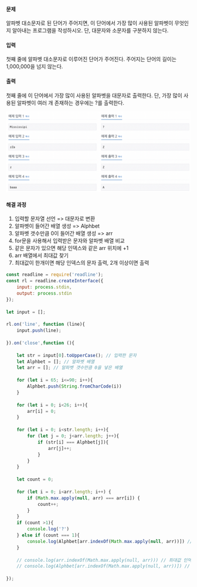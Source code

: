 #### 문제
알파벳 대소문자로 된 단어가 주어지면, 이 단어에서 가장 많이 사용된 알파벳이 무엇인지 알아내는 프로그램을 작성하시오. 단, 대문자와 소문자를 구분하지 않는다.

#### 입력
첫째 줄에 알파벳 대소문자로 이루어진 단어가 주어진다. 주어지는 단어의 길이는 1,000,000을 넘지 않는다.

#### 출력
첫째 줄에 이 단어에서 가장 많이 사용된 알파벳을 대문자로 출력한다. 단, 가장 많이 사용된 알파벳이 여러 개 존재하는 경우에는 ?를 출력한다.

![1157](/assets/images/1157.png)

#### 해결 과정
1. 입력할 문자열 선언 => 대문자로 변환
2. 알파벳이 들어간 배열 생성 => Alphbet
3. 알파벳 갯수만큼 0이 들어간 배열 생성 => arr
4. for문을 사용해서 입력받은 문자와 알파벳 배열 비교
5. 같은 문자가 있으면 해당 인덱스와 같은 arr 위치에 +1
6. arr 배열에서 최대값 찾기
7. 최대값이 한개이면 해당 인덱스의 문자 출력, 2개 이상이면  출력

```javascript
const readline = require('readline');
const rl = readline.createInterface({
    input: process.stdin,
    output: process.stdin
});

let input = [];

rl.on('line', function (line){
    input.push(line);

}).on('close',function (){

    let str = input[0].toUpperCase(); // 입력한 문자
    let Alphbet = []; // 알파벳 배열
    let arr = []; // 알파벳 갯수만큼 0을 넣은 배열

    for (let i = 65; i<=90; i++){
        Alphbet.push(String.fromCharCode(i))
    }

    for (let i = 0; i<26; i++){
        arr[i] = 0;
    }

    for (let i = 0; i<str.length; i++){
        for (let j = 0; j<arr.length; j++){
            if (str[i] === Alphbet[j]){
                arr[j]++;
            }
        }
    }

    let count = 0;

    for (let i = 0; i<arr.length; i++) {
        if (Math.max.apply(null, arr) === arr[i]) {
            count++;
        }
    }
    if (count >1){
        console.log('?')
    } else if (count === 1){
        console.log(Alphbet[arr.indexOf(Math.max.apply(null, arr))]) // 인덱스 번호의 문자
    }

    // console.log(arr.indexOf(Math.max.apply(null, arr))) // 최대값 인덱스 번호
    // console.log(Alphbet[arr.indexOf(Math.max.apply(null, arr))]) // 인덱스 번호의 문자

});
```